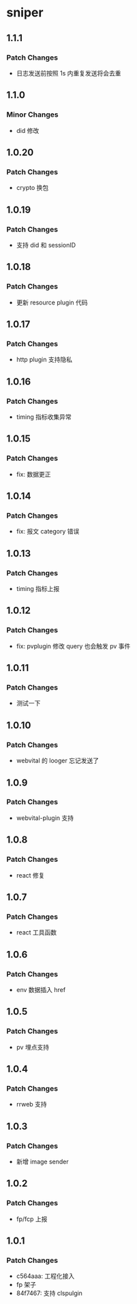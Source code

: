# sniper

## 1.1.1

### Patch Changes

- 日志发送前按照 1s 内重复发送将会去重

## 1.1.0

### Minor Changes

- did 修改

## 1.0.20

### Patch Changes

- crypto 换包

## 1.0.19

### Patch Changes

- 支持 did 和 sessionID

## 1.0.18

### Patch Changes

- 更新 resource plugin 代码

## 1.0.17

### Patch Changes

- http plugin 支持隐私

## 1.0.16

### Patch Changes

- timing 指标收集异常

## 1.0.15

### Patch Changes

- fix: 数据更正

## 1.0.14

### Patch Changes

- fix: 报文 category 错误

## 1.0.13

### Patch Changes

- timing 指标上报

## 1.0.12

### Patch Changes

- fix: pvplugin 修改 query 也会触发 pv 事件

## 1.0.11

### Patch Changes

- 测试一下

## 1.0.10

### Patch Changes

- webvital 的 looger 忘记发送了

## 1.0.9

### Patch Changes

- webvital-plugin 支持

## 1.0.8

### Patch Changes

- react 修复

## 1.0.7

### Patch Changes

- react 工具函数

## 1.0.6

### Patch Changes

- env 数据插入 href

## 1.0.5

### Patch Changes

- pv 埋点支持

## 1.0.4

### Patch Changes

- rrweb 支持

## 1.0.3

### Patch Changes

- 新增 image sender

## 1.0.2

### Patch Changes

- fp/fcp 上报

## 1.0.1

### Patch Changes

- c564aaa: 工程化接入
- fp 架子
- 84f7467: 支持 clspulgin
